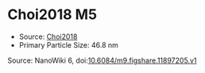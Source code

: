 <a name="material" />

# Choi2018 M5
<script type="application/ld+json">
  {
    "@context": "https://schema.org/",
    "@type": "ChemicalSubstance",
    "@id": "https://egonw.github.io/nanowiki/nanowiki516.html#material",
    "http://purl.org/dc/terms/conformsTo":
      {
        "@type": "CreativeWork",
        "@id": "https://bioschemas.org/profiles/ChemicalSubstance/0.4-RELEASE/"
      },
    "identfier": "516",
    "name": "Choi2018 M5",
    "url": "https://egonw.github.io/nanowiki/nanowiki516.html#material",
    "sameAs": "http://127.0.0.1/mediawiki/index.php/Special:URIResolver/Choi2018_M5"
  }
</script>


* Source: [Choi2018](articleChoi2018.md)
* Primary Particle Size: 46.8 nm


Source: NanoWiki 6, doi:[10.6084/m9.figshare.11897205.v1](https://doi.org/10.6084/m9.figshare.11897205.v1)
